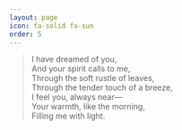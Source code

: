 ```yaml
---
layout: page
icon: fa-solid fa-sun
order: 5
---
```

> I have dreamed of you,  
And your spirit calls to me,  
Through the soft rustle of leaves,  
Through the tender touch of a breeze,  
I feel you, always near—  
Your warmth, like the morning,  
Filling me with light.